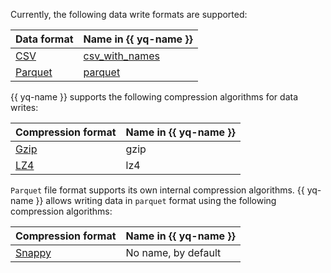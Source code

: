 Currently, the following data write formats are supported:

|Data format|Name in {{ yq-name }}|
|--|--|
|[CSV](https://en.wikipedia.org/wiki/Comma-separated_values)|[csv_with_names](../sources-and-sinks/formats.md#csv_with_names)|
|[Parquet](https://en.wikipedia.org/wiki/Apache_Parquet)|[parquet](../sources-and-sinks/formats.md#parquet)|

{{ yq-name }} supports the following compression algorithms for data writes:

|Compression format|Name in {{ yq-name }}|
|--|--|
|[Gzip](https://en.wikipedia.org/wiki/Gzip)|gzip|
|[LZ4](https://en.wikipedia.org/wiki/LZ4_(compression_algorithm))|lz4|

`Parquet` file format supports its own internal compression algorithms. {{ yq-name }} allows writing data in `parquet` format using the following compression algorithms:

|Compression format|Name in {{ yq-name }}|
|--|--|
|[Snappy](https://en.wikipedia.org/wiki/Snappy_(compression))| No name, by default |